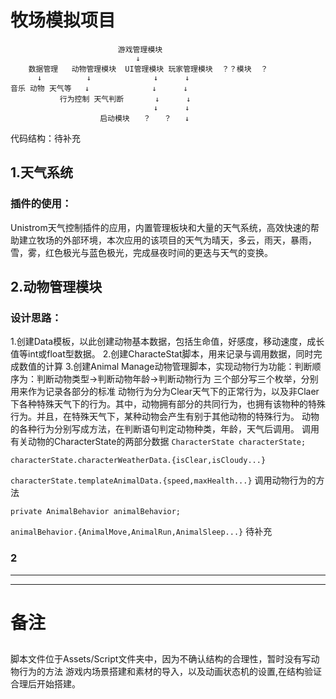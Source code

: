 # 牧场模拟项目
                            游戏管理模块
                                ↓
        数据管理   动物管理模块  UI管理模块 玩家管理模块  ？？模块  ？
          ↓          ↓              ↓      ↓
    音乐 动物 天气等   ↓              ↓      ↓
               行为控制 天气判断       ↓      ↓
							        ↓      ↓
					 	启动模块   ？   ？   ↓ 

                           
代码结构：待补充
## 1.天气系统
### 插件的使用：
Unistrom天气控制插件的应用，内置管理板块和大量的天气系统，高效快速的帮助建立牧场的外部环境，本次应用的该项目的天气为晴天，多云，雨天，暴雨，雪，雾，红色极光与蓝色极光，完成昼夜时间的更迭与天气的变换。

## 2.动物管理模块
### 设计思路：
1.创建Data模板，以此创建动物基本数据，包括生命值，好感度，移动速度，成长值等int或float型数据。
2.创建CharacteStat脚本，用来记录与调用数据，同时完成数值的计算
3.创建Animal Manage动物管理脚本，实现动物行为功能：判断顺序为：判断动物类型→判断动物年龄→判断动物行为
三个部分写三个枚举，分别用来作为记录各部分的标准
动物行为分为Clear天气下的正常行为，以及非Claer下各种特殊天气下的行为。其中，动物拥有部分的共同行为，也拥有该物种的特殊行为。并且，在特殊天气下，某种动物会产生有别于其他动物的特殊行为。
动物的各种行为分别写成方法，在判断语句判定动物种类，年龄，天气后调用。
调用有关动物的CharacterState的两部分数据
`CharacterState characterState;`

`characterState.characterWeatherData.{isClear,isCloudy...}`

`characterState.templateAnimalData.{speed,maxHealth...}`
调用动物行为的方法

`private AnimalBehavior animalBehavior;`

`animalBehavior.{AnimalMove,AnimalRun,AnimalSleep...}`
待补充

### 2


***
***
# 备注
## 
脚本文件位于Assets/Script文件夹中，因为不确认结构的合理性，暂时没有写动物行为的方法
游戏内场景搭建和素材的导入，以及动画状态机的设置,在结构验证合理后开始搭建。
